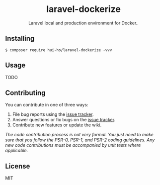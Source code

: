 <h1 align="center"> laravel-dockerize </h1>

<p align="center"> Laravel local and production environment for Docker..</p>


## Installing

```shell
$ composer require hui-ho/laravel-dockerize -vvv
```

## Usage

TODO

## Contributing

You can contribute in one of three ways:

1. File bug reports using the [issue tracker](https://github.com/hui-ho/laravel-dockerize/issues).
2. Answer questions or fix bugs on the [issue tracker](https://github.com/hui-ho/laravel-dockerize/issues).
3. Contribute new features or update the wiki.

_The code contribution process is not very formal. You just need to make sure that you follow the PSR-0, PSR-1, and PSR-2 coding guidelines. Any new code contributions must be accompanied by unit tests where applicable._

## License

MIT